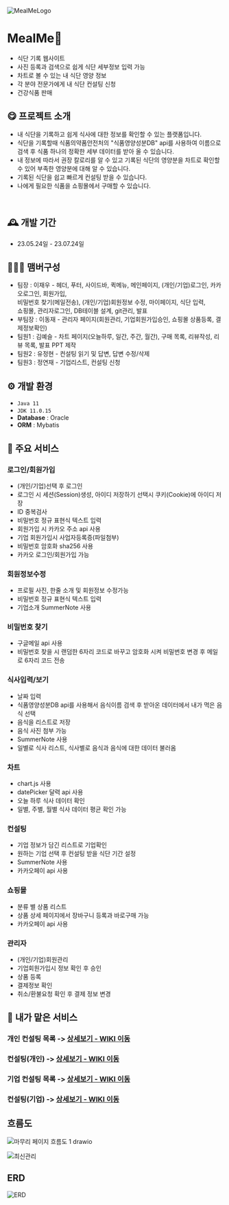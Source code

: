 

![MealMeLogo](https://github.com/higggu/mealme/assets/126428422/b333ceb9-0ecb-46dc-86d1-d9cac0529288)

# MealMe🍖
- 식단 기록 웹사이트
- 사진 등록과 검색으로 쉽게 식단 세부정보 입력 가능
- 차트로 볼 수 있는 내 식단 영양 정보
- 각 분야 전문가에게 내 식단 컨설팅 신청
- 건강식품 판매


## 😋 프로젝트 소개
- 내 식단을 기록하고 쉽게 식사에 대한 정보를 확인할 수 있는 플랫폼입니다.
- 식단을 기록할때 식품의약품안전처의 "식품영양성분DB" api를 사용하여 이름으로 검색 후 식품 하나의 정확한 세부 데이터를 받아 올 수 있습니다.
- 내 정보에 따라서 권장 칼로리를 알 수 있고 기록된 식단의 영양분을 차트로 확인할 수 있어 부족한 영양분에 대해 알 수 있습니다.
- 기록된 식단을 쉽고 빠르게 컨설팅 받을 수 있습니다.
- 나에게 필요한 식품을 쇼핑몰에서 구매할 수 있습니다.
<br>


## 🕰️ 개발 기간
* 23.05.24일 - 23.07.24일


## 🧑‍🤝‍🧑 맴버구성
 - 팀장   : 이재우 - 헤더, 푸터, 사이드바, 퀵메뉴, 메인페이지, (개인/기업)로그인, 카카오로그인, 회원가입,
            <br>비밀번호 찾기(메일전송), (개인/기업)회원정보 수정, 마이페이지, 식단 입력,
            <br>쇼핑몰, 관리자로그인, DB테이블 설계, git관리, 발표 
 - 부팀장 : 이동재 - 관리자 페이지(회원관리, 기업회원가입승인, 쇼핑몰 상품등록, 결제정보확인)
 - 팀원1  : 김예슬 - 차트 페이지(오늘하루, 일간, 주간, 월간), 구매 목록, 리뷰작성, 리뷰 목록, 발표 PPT 제작
 - 팀원2  : 유정현 - 컨설팅 읽기 및 답변, 답변 수정/삭제
 - 팀원3  : 정연재 - 기업리스트, 컨설팅 신청


## ⚙️ 개발 환경
- `Java 11`
- `JDK 11.0.15`
- **Database** : Oracle
- **ORM** : Mybatis



## 📌 주요 서비스
### 로그인/회원가입
- (개인/기업)선택 후 로그인
- 로그인 시 세션(Session)생성, 아이디 저장하기 선택시 쿠키(Cookie)에 아이디 저장
- ID 중복검사
- 비밀번호 정규 표현식 텍스트 입력
- 회원가입 시 카카오 주소 api 사용
- 기업 회원가입시 사업자등록증(파일첨부)
- 비밀번호 암호화 sha256 사용
- 카카오 로그인/회원가입 가능

### 회원정보수정
- 프로필 사진, 한줄 소개 및 회원정보 수정가능
- 비밀번호 정규 표현식 텍스트 입력
- 기업소개 SummerNote 사용

### 비밀번호 찾기
- 구글메일 api 사용
- 비밀번호 찾을 시 랜덤한 6자리 코드로 바꾸고 암호화 시켜 비밀번호 변경 후 메일로 6자리 코드 전송

### 식사입력/보기
- 날짜 입력
- 식품영양성분DB api를 사용해서 음식이름 검색 후 받아온 데이터에서 내가 먹은 음식 선택
- 음식을 리스트로 저장
- 음식 사진 첨부 가능
- SummerNote 사용
- 일별로 식사 리스트, 식사별로 음식과 음식에 대한 데이터 불러옴

### 차트
- chart.js 사용
- datePicker 달력 api 사용
- 오늘 하루 식사 데이터 확인
- 일별, 주별, 월별 식사 데이터 평균 확인 가능


### 컨설팅
- 기업 정보가 담긴 리스트로 기업확인
- 원하는 기업 선택 후 컨설팅 받을 식단 기간 설정
- SummerNote 사용
- 카카오페이 api 사용

### 쇼핑몰
- 분류 별 상품 리스트
- 상품 상세 페이지에서 장바구니 등록과 바로구매 가능
- 카카오페이 api 사용

### 관리자
- (개인/기업)회원관리
- 기업회원가입시 정보 확인 후 승인
- 상품 등록
- 결제정보 확인
- 취소/환불요청 확인 후 결제 정보 변경



 ## 📌 내가 맡은 서비스

### 개인 컨설팅 목록   ->   <a href="https://github.com/higggu/mealme.wiki.git" >상세보기 - WIKI 이동</a>

### 컨설팅(개인)     ->  <a href="" >상세보기 - WIKI 이동</a>

### 기업 컨설팅 목록     -> <a href="" >상세보기 - WIKI 이동</a>

### 컨설팅(기업)     -> <a href="" >상세보기 - WIKI 이동</a>




##  흐름도
![마무리 페이지 흐름도 1 drawio](https://github.com/higggu/higggu/assets/126428422/81aa92de-cc62-4342-a8c4-7ef6b8ecaedb)


![최신관리](https://github.com/higggu/higggu/assets/126428422/07e0b734-b310-40b1-a4a2-14158cc972dc)



## ERD
![ERD](https://github.com/higggu/higggu/assets/126428422/ac4a0bff-11a9-443e-9d7b-158675299618)

